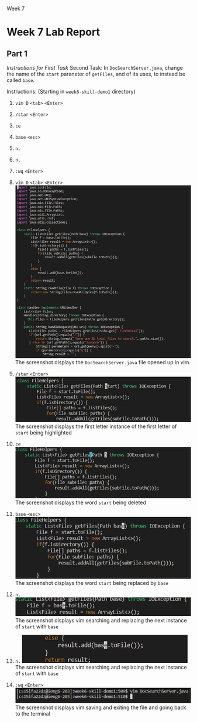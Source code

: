Week 7
# Week 7 Lab Report

## Part 1 

*Instructions for First Task*
Second Task:
In `DocSearchServer.java`, change the name of the `start` paraneter of `getFiles`, and of its uses, to instead be called `base`.

Instructions: (Starting in `week6-skill-demo1` directory)
1. `vim D` `<tab>` `<Enter>`
2. `/star` `<Enter>`
3. `ce`
4. `base` `<esc>`
5. `n.`
6. `n.`
7. `:wq` `<Enter>`

1. `vim D` `<tab>` `<Enter>`
![Image](vim_D.jpg)
The screenshot displays the `DocSearchServer.java` file opened up in vim.

2. `/star` `<Enter>`
![Image](star.jpg)
The screenshot displays the first letter instance of the first letter of `start` being highlighted

3. `ce` 
![Image](ce.jpg)
The screenshot displays the word `start` being deleted

4. `base` `<esc>`
![Image](base.jpg)
The screenshot displays the word `start` being replaced by `base`

5. `n.`
![Image](n.jpg)
The screenshot displays vim searching and replacing the next instance of `start` with `base`

6. `n.`
![Image](n2.jpg)
The screenshot displays vim searching and replacing the next instance of `start` with `base`

7. `:wq` `<Enter>`
![Image](wq.jpg)
The screenshot displays vim saving and exiting the file and going back to the terminal